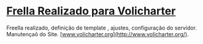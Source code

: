 # [Frella Realizado para Volicharter](http://www.volicharter.org/)

Freella realizado, definição de template , ajustes, configuração do servidor.
Manutençaõ do Site. [www.volicharter.org](http://www.volicharter.org/).
